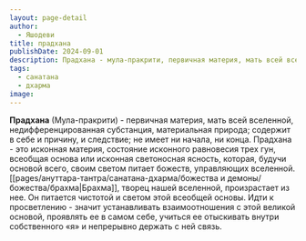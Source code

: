 ```yaml
---
layout: page-detail
author:
  - Яшодеви
title: прадхана
publishDate: 2024-09-01
description: Прадхана - мула-пракрити, первичная материя, мать всей вселенной, недифференцированная субстанция, материальная природа; содержит в себе и причину, и следствие; не имеет ни начала, ни конца.
tags:
  - санатана
  - дхарма
image:
---
```

**Прадхана** (Мула-пракрити) - первичная материя, мать всей вселенной, недифференцированная субстанция, материальная природа; содержит в себе и причину, и следствие; не имеет ни начала, ни конца.
Прадхана - это исконная материя, состояние исконного равновесия трех гун, всеобщая основа или исконная светоносная ясность, которая, будучи основой всего, своим светом питает божеств, управляющих вселенной. [[pages/ануттара-тантра/санатана-дхарма/божества и демоны/божества/брахма|Брахма]], творец нашей вселенной, произрастает из нее. Он питается чистотой и светом этой всеобщей основы. Идти к просветлению - значит устанавливать взаимоотношения с этой великой основой, проявлять ее в самом себе, учиться ее отыскивать внутри собственного «я» и непрерывно держать с ней связь.

